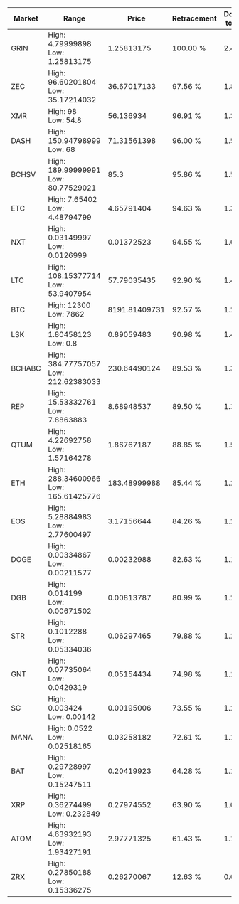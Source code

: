 | Market | Range | Price| Retracement | Doubles to 50% |
| --- | --- | --- | --- | --- |
| GRIN | High: 4.79999898<br />Low: 1.25813175 | 1.25813175 | 100.00 % | 2.41 |
| ZEC | High: 96.60201804<br />Low: 35.17214032 | 36.67017133 | 97.56 % | 1.80 |
| XMR | High: 98<br />Low: 54.8 | 56.136934 | 96.91 % | 1.36 |
| DASH | High: 150.94798999<br />Low: 68 | 71.31561398 | 96.00 % | 1.54 |
| BCHSV | High: 189.99999991<br />Low: 80.77529021 | 85.3 | 95.86 % | 1.59 |
| ETC | High: 7.65402<br />Low: 4.48794799 | 4.65791404 | 94.63 % | 1.30 |
| NXT | High: 0.03149997<br />Low: 0.0126999 | 0.01372523 | 94.55 % | 1.61 |
| LTC | High: 108.15377714<br />Low: 53.9407954 | 57.79035435 | 92.90 % | 1.40 |
| BTC | High: 12300<br />Low: 7862 | 8191.81409731 | 92.57 % | 1.23 |
| LSK | High: 1.80458123<br />Low: 0.8 | 0.89059483 | 90.98 % | 1.46 |
| BCHABC | High: 384.77757057<br />Low: 212.62383033 | 230.64490124 | 89.53 % | 1.30 |
| REP | High: 15.53332761<br />Low: 7.8863883 | 8.68948537 | 89.50 % | 1.35 |
| QTUM | High: 4.22692758<br />Low: 1.57164278 | 1.86767187 | 88.85 % | 1.55 |
| ETH | High: 288.34600966<br />Low: 165.61425776 | 183.48999988 | 85.44 % | 1.24 |
| EOS | High: 5.28884983<br />Low: 2.77600497 | 3.17156644 | 84.26 % | 1.27 |
| DOGE | High: 0.00334867<br />Low: 0.00211577 | 0.00232988 | 82.63 % | 1.17 |
| DGB | High: 0.014199<br />Low: 0.00671502 | 0.00813787 | 80.99 % | 1.28 |
| STR | High: 0.1012288<br />Low: 0.05334036 | 0.06297465 | 79.88 % | 1.23 |
| GNT | High: 0.07735064<br />Low: 0.0429319 | 0.05154434 | 74.98 % | 1.17 |
| SC | High: 0.003424<br />Low: 0.00142 | 0.00195006 | 73.55 % | 1.24 |
| MANA | High: 0.0522<br />Low: 0.02518165 | 0.03258182 | 72.61 % | 1.19 |
| BAT | High: 0.29728997<br />Low: 0.15247511 | 0.20419923 | 64.28 % | 1.10 |
| XRP | High: 0.36274499<br />Low: 0.232849 | 0.27974552 | 63.90 % | 1.06 |
| ATOM | High: 4.63932193<br />Low: 1.93427191 | 2.97771325 | 61.43 % | 1.10 |
| ZRX | High: 0.27850188<br />Low: 0.15336275 | 0.26270067 | 12.63 % | 0.00 |
